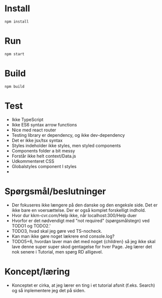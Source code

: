 # Install

`npm install`

# Run

`npm start`

# Build

`npm build`

# Test

- Ikke TypeScript
- Ikke ES6 syntax arrow functions
- Nice med react router
- Testing library er dependency, og ikke dev-dependency
- Det er ikke jsx/tsx syntax
- Styles indeholder ikke styles, men styled components
- Components folder a bit messy
- Forstår ikke helt context/Data.js
- Udkommenteret CSS
- Globalstyles component I styles
-

# Spørgsmål/beslutninger

- Der fokuseres ikke længere på den danske og den engeksle side. Det er ikke bare en voersættelse. Der er også komplet forskelligt indhold.
- Hvor dur kkm-cvr.com/Help ikke, når localhost:300/Help duer
- Hvorfor er det nødvendigt med "not required" (spørgsmålstegn) ved TODO1 og TODO2.'
- TODO3, hvad skal jeg gøre ved TS-nocheck.
- Kan man ikke gøre noget lækrere end console.log?
- TODO5+6, hvordan laver man det med noget {children} så jeg ikke skal lave denne super super skod gentagelse for hver Page. Jeg lærer det nok senere i Tutorial, men spørg RD alligevel.

# Koncept/læring

- Konceptet er cirka, at jeg lærer en ting i et tutorial afsnit (f.eks. Search) og så inplementere jeg det på siden.
